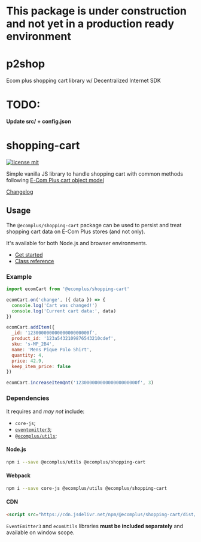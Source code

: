 # This package is under construction and not yet in a production ready environment

# p2shop
Ecom plus shopping cart library w/ Decentralized Internet SDK

# TODO:
**Update src/ + config.json**

# shopping-cart

[![license mit](https://img.shields.io/badge/License-MIT-yellow.svg)](https://opensource.org/licenses/MIT)

Simple vanilla JS library to handle shopping cart with
common methods following
[E-Com Plus cart object model](https://developers.e-com.plus/docs/api/#/store/carts/carts)

[Changelog](https://github.com/ecomclub/shopping-cart/blob/master/CHANGELOG.md)

## Usage

The `@ecomplus/shopping-cart` package can be used to persist
and treat shopping cart data on E-Com Plus stores (and not only).

It's available for both Node.js and browser environments.

- [Get started](https://developers.e-com.plus/shopping-cart/module-@ecomplus_shopping-cart.html)
- [Class reference](https://developers.e-com.plus/shopping-cart/EcomCart.html)

### Example

```js
import ecomCart from '@ecomplus/shopping-cart'

ecomCart.on('change', ({ data }) => {
  console.log('Cart was changed!')
  console.log('Current cart data:', data)
})

ecomCart.addItem({
  _id: '12300000000000000000000f',
  product_id: '123a5432109876543210cdef',
  sku: 's-MP_2B4',
  name: 'Mens Pique Polo Shirt',
  quantity: 4,
  price: 42.9,
  keep_item_price: false
})

ecomCart.increaseItemQnt('12300000000000000000000f', 3)
```

### Dependencies

It requires and _may not_ include:

- `core-js`;
- [`eventemitter3`](https://github.com/primus/eventemitter3);
- [`@ecomplus/utils`](https://github.com/ecomclub/ecomplus-utils);

#### Node.js

```bash
npm i --save @ecomplus/utils @ecomplus/shopping-cart
```

#### Webpack

```bash
npm i --save core-js @ecomplus/utils @ecomplus/shopping-cart
```

#### CDN

```html
<script src="https://cdn.jsdelivr.net/npm/@ecomplus/shopping-cart/dist/ecom-cart.var.min.js"></script>
```

`EventEmitter3` and `ecomUtils` libraries **must be included separately**
and available on window scope.
